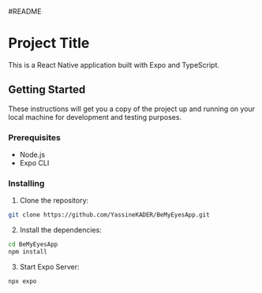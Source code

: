 #README

# Project Title

This is a React Native application built with Expo and TypeScript.

## Getting Started

These instructions will get you a copy of the project up and running on your local machine for development and testing purposes.

### Prerequisites

- Node.js
- Expo CLI

### Installing

1. Clone the repository:

```bash
git clone https://github.com/YassineKADER/BeMyEyesApp.git
```
2.  Install the dependencies:
```bash
cd BeMyEyesApp
npm install
```
3.  Start Expo Server:
```bash
npx expo
```

